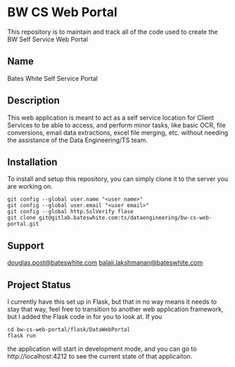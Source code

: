 # BW CS Web Portal

This repository is to maintain and track all of the code used to create the BW Self Service Web Portal

## Name
Bates White Self Service Portal

## Description
This web application is meant to act as a self service location for Client Services to be able to access, and perform minor tasks, like basic OCR, file conversions, email data extractions, excel file merging, etc. without needing the assistance of the Data Engineering/TS team.

## Installation
To install and setup this repository, you can simply clone it to the server you are working on.

```
git config --global user.name "<user name>"
git config --global user.email "<user email>"
git config --global http.SslVerify flase
git clone git@gitlab.bateswhite.com:ts/dataengineering/bw-cs-web-portal.git
```

## Support
douglas.post@bateswhite.com
balaji.lakshmanan@bateswhite.com

## Project Status
I currently have this set up in Flask, but that in no way means it needs to stay that way, feel free to transition to another web application framework, but I added the Flask code in for you to look at. If you

```
cd bw-cs-web-portal/flask/DataWebPortal
flask run
```

the application will start in development mode, and you can go to http://localhost:4212 to see the current state of that applicaiton.
